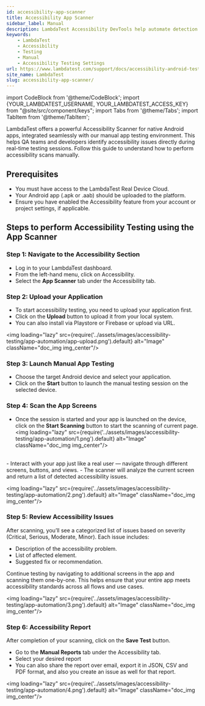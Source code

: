 ```yaml
---
id: accessibility-app-scanner
title: Accessibility App Scanner
sidebar_label: Manual
description: LambdaTest Accessibility DevTools help automate detection and reporting of accessibility issues based on WCAG guidelines.
keywords:
    - LambdaTest
    - Accessibility
    - Testing
    - Manual
    - Accessibility Testing Settings
url: https://www.lambdatest.com/support/docs/accessibility-android-test/
site_name: LambdaTest
slug: accessibility-app-scanner/
---
```

 
import CodeBlock from '@theme/CodeBlock';
import {YOUR_LAMBDATEST_USERNAME, YOUR_LAMBDATEST_ACCESS_KEY} from "@site/src/component/keys";
import Tabs from '@theme/Tabs';
import TabItem from '@theme/TabItem';

<script type="application/ld+json"
      dangerouslySetInnerHTML={{ __html: JSON.stringify({
       "@context": "https://schema.org",
        "@type": "BreadcrumbList",
        "itemListElement": [{
          "@type": "ListItem",
          "position": 1,
          "name": "Home",
          "item": "https://www.lambdatest.com"
        },{
          "@type": "ListItem",
          "position": 2,
          "name": "Support",
          "item": "https://www.lambdatest.com/support/docs/"
        },{
          "@type": "ListItem",
          "position": 3,
          "name": "Accessibility Android Test",
          "item": "https://www.lambdatest.com/support/docs/accessibility-android-test/"
        }]
      })
    }}
></script>
LambdaTest offers a powerful Accessibility Scanner for native Android apps, integrated seamlessly with our manual app testing environment. This helps QA teams and developers identify accessibility issues directly during real-time testing sessions. Follow this guide to understand how to perform accessibility scans manually.

## Prerequisites
- You must have access to the LambdaTest Real Device Cloud.
- Your Android app (.apk or .aab) should be uploaded to the platform.
- Ensure you have enabled the Accessibility feature from your account or project settings, if applicable.

## Steps to perform Accessibility Testing using the App Scanner
### Step 1: Navigate to the Accessibility Section
- Log in to your LambdaTest dashboard.
- From the left-hand menu, click on Accessibility.
- Select the **App Scanner** tab under the Accessibility tab.

### Step 2: Upload your Application
- To start accessibility testing, you need to upload your application first.
- Click on the **Upload** button to upload it from your local system.
- You can also install via Playstore or Firebase or upload via URL.

<img loading="lazy" src={require('../assets/images/accessibility-testing/app-automation/app-upload.png').default} alt="Image" className="doc_img img_center"/>

### Step 3: Launch Manual App Testing
- Choose the target Android device and select your application.
- Click on the **Start** button to launch the manual testing session on the selected device.

### Step 4: Scan the App Screens
- Once the session is started and your app is launched on the device, click on the **Start Scanning** button to start the scanning of current page.
<img loading="lazy" src={require('../assets/images/accessibility-testing/app-automation/1.png').default} alt="Image" className="doc_img img_center"/>
<br />
- Interact with your app just like a real user — navigate through different screens, buttons, and views.
- The scanner will analyze the current screen and return a list of detected accessibility issues.

<img loading="lazy" src={require('../assets/images/accessibility-testing/app-automation/2.png').default} alt="Image" className="doc_img img_center"/>

### Step 5: Review Accessibility Issues
After scanning, you’ll see a categorized list of issues based on severity (Critical, Serious, Moderate, Minor). Each issue includes:
- Description of the accessibility problem.
- List of affected element.
- Suggested fix or recommendation.

Continue testing by navigating to additional screens in the app and scanning them one-by-one. This helps ensure that your entire app meets accessibility standards across all flows and use cases.

<img loading="lazy" src={require('../assets/images/accessibility-testing/app-automation/3.png').default} alt="Image" className="doc_img img_center"/>

### Step 6: Accessibility Report
After completion of your scanning, click on the **Save Test** button.
- Go to the **Manual Reports** tab under the Accessibility tab.
- Select your desired report
- You can also share the report over email, export it in JSON, CSV and PDF format, and also you create an issue as well for that report.

<img loading="lazy" src={require('../assets/images/accessibility-testing/app-automation/4.png').default} alt="Image" className="doc_img img_center"/>